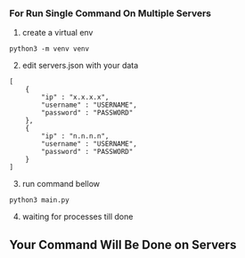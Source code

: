 ### For Run Single Command On Multiple Servers

1. create a virtual env
```angular2html
python3 -m venv venv
```

2. edit servers.json with your data
```angular2html
[
    {
        "ip" : "x.x.x.x",
        "username" : "USERNAME",
        "password" : "PASSWORD"
    },
    {
        "ip" : "n.n.n.n",
        "username" : "USERNAME",
        "password" : "PASSWORD"
    }
]
```

3. run command bellow
```angular2html
python3 main.py
```

4. waiting for processes till done

##  Your Command Will Be Done on Servers